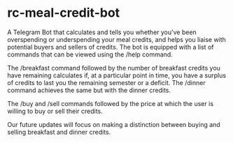 # rc-meal-credit-bot
A Telegram Bot that calculates and tells you whether you've been overspending or underspending your meal credits, and helps you liaise with potential buyers and sellers of credits.
The bot is equipped with a list of commands that can be viewed using the /help command. 

The /breakfast command followed by the number of breakfast credits you have remaining calculates if, at a particular point in time, you have a surplus of credits to last you the remaining semester or a deficit. The /dinner command achieves the same but with the dinner credits. 

The /buy and /sell commands followed by the price at which the user is willing to buy or sell their credits. 


Our future updates will focus on making a distinction between buying and selling breakfast and dinner credits. 
